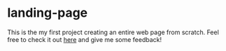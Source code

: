 # landing-page
This is the my first project creating an entire web page from scratch.
Feel free to check it out [here](https://therealfake.github.io/landing-page/) and give me some feedback!